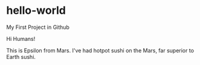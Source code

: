# hello-world
My First Project in Github

Hi Humans!

This is Epsilon from Mars.
I've had hotpot sushi on the Mars, far superior to Earth sushi.
